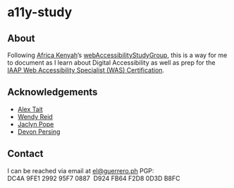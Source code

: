 # a11y-study

## About
Following [Africa Kenyah](https://github.com/codingtherapist)’s [webAccessibilityStudyGroup](https://github.com/codingtherapist/webAccessibilityStudyGroup), this is a way for me to document as I learn about Digital Accessibility as well as prep for the [IAAP Web Accessibility Specialist (WAS) Certification](https://www.accessibilityassociation.org/s/wascertification).

## Acknowledgements
- [Alex Tait](https://www.atfreshsolutions.com/)
- [Wendy Reid](https://www.reidmore.online)
- [Jaclyn Pope](https://illumaaccessibility.com/)
- [Devon Persing](https://devonpersing.netlify.app/)

## Contact
I can be reached via email at el@guerrero.ph
PGP: DC4A 9FE1 2992 95F7 0887  D924 FB64 F2D8 0D3D B8FC
